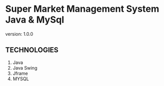 # Super Market Management System Java & MySql

version: 1.0.0

## TECHNOLOGIES

1. Java
2. Java Swing
3. Jframe
4. MYSQL


